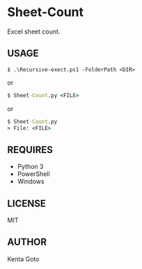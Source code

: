 # Sheet-Count
Excel sheet count.  

## USAGE  
```pwsh  
$ .\Recursive-exect.ps1 -FolderPath <DIR>
```
or  
```cmd  
$ Sheet-Count.py <FILE>
```
or
```cmd  
$ Sheet-Count.py
> File: <FILE>
```

## REQUIRES  
- Python 3  
- PowerShell  
- Windows  

## LICENSE  
MIT  

## AUTHOR  
Kenta Goto
